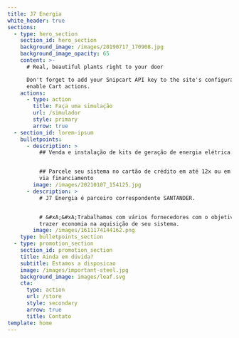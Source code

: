 ```yaml
---
title: J7 Energia
white_header: true
sections:
  - type: hero_section
    section_id: hero_section
    background_image: /images/20190717_170908.jpg
    background_image_opacity: 65
    content: >-
      # Real, beautiful plants right to your door

      Don't forget to add your Snipcart API key to the site's configuration to
      enable Cart actions.
    actions:
      - type: action
        title: Faça uma simulação
        url: /simulador
        style: primary
        arrow: true
  - section_id: lorem-ipsum
    bulletpoints:
      - description: >
          ## Venda e instalação de kits de geração de energia elétrica.


          ## Parcele seu sistema no cartão de crédito em até 12x ou em até 72x
          via financiamento
        image: /images/20210107_154125.jpg
      - description: >
          # J7 Energia é parceiro correspondente SANTANDER.


          # &#xA;&#xA;Trabalhamos com vários fornecedores com o objetivo de
          trazer economia na aquisição de seu sistema.
        image: /images/1611174144162.png
    type: bulletpoints_section
  - type: promotion_section
    section_id: promotion_section
    title: Ainda em dúvida?
    subtitle: Estamos a disposicao
    image: /images/important-steel.jpg
    background_image: images/leaf.svg
    cta:
      type: action
      url: /store
      style: secondary
      arrow: true
      title: Contato
template: home
---
```

